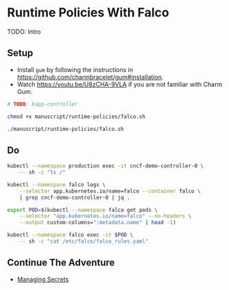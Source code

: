 # Runtime Policies With Falco

TODO: Intro

## Setup

* Install `gum` by following the instructions in https://github.com/charmbracelet/gum#installation.
* Watch https://youtu.be/U8zCHA-9VLA if you are not familiar with Charm Gum.

```bash
# TODO: kapp-controller

chmod +x manuscript/runtime-policies/falco.sh

./manuscript/runtime-policies/falco.sh
```

## Do

```bash
kubectl --namespace production exec -it cncf-demo-controller-0 \
    -- sh -c "ls /"

kubectl --namespace falco logs \
    --selector app.kubernetes.io/name=falco --container falco \
    | grep cncf-demo-controller-0 | jq .

export POD=$(kubectl --namespace falco get pods \
    --selector "app.kubernetes.io/name=falco" --no-headers \
    --output custom-columns=":metadata.name" | head -1)

kubectl --namespace falco exec -it $POD \
    -- sh -c "cat /etc/falco/falco_rules.yaml"
```

## Continue The Adventure

* [Managing Secrets](../secrets/README.md)
